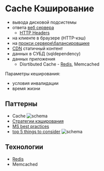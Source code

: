# Cache Кэширование

- вывода дисковой подсистемы
- ответа [веб сервера](https://habr.com/ru/company/ruvds/blog/350310/)
	- [HTTP Headers](https://learn.microsoft.com/ru-ru/azure/cdn/cdn-how-caching-works#cache-directive-headers)
- на клиенте в браузере (HTTP-кэш)
- на [прокси сервере\балансировщике](pattern.proxy.reverse.md)
- [CDN](../system.class/cdn.md) статичный контент
- данных в СУБД (sqldependency)
- данных приложения
	- Disrtibuted Cache - [Redis](../../technology/store/redis.md), Memcached

Параметры кеширования:

- условия инвалидации
- время жизни

## Паттерны

- Cache ![schema](https://substackcdn.com/image/fetch/w_848,c_limit,f_webp,q_auto:good,fl_progressive:steep/https%3A%2F%2Fbucketeer-e05bbc84-baa3-437e-9518-adb32be77984.s3.amazonaws.com%2Fpublic%2Fimages%2F9d1ca70c-7df2-45e2-92e1-309ceb6e7bdb_1280x1867.jpeg)
- [Стратегии кэширования](https://kislayverma.com/software-architecture/architecture-patterns-caching-part-1/)
- [MS best practices](https://learn.microsoft.com/en-us/azure/architecture/best-practices/caching)
- [top 5 things to consider](https://blog.bytebytego.com/i/102208958/things-to-consider-when-using-cache) ![schema](https://substackcdn.com/image/fetch/w_1456,c_limit,f_webp,q_auto:good,fl_progressive:steep/https%3A%2F%2Fsubstack-post-media.s3.amazonaws.com%2Fpublic%2Fimages%2F1f0f7d0b-9622-4bdd-9b69-73c2a53366eb_1728x1646.png)

## Технологии

- [Redis](../../technology/store/redis.md)
- Memcached
